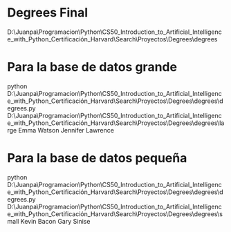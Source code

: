 # Degrees Final
D:\Juanpa\Programacion\Python\CS50_Introduction_to_Artificial_Intelligence_with_Python_Certificación_Harvard\Search\Proyectos\Degrees\degrees


# Para la base de datos grande

python D:\Juanpa\Programacion\Python\CS50_Introduction_to_Artificial_Intelligence_with_Python_Certificación_Harvard\Search\Proyectos\Degrees\degrees\degrees.py D:\Juanpa\Programacion\Python\CS50_Introduction_to_Artificial_Intelligence_with_Python_Certificación_Harvard\Search\Proyectos\Degrees\degrees\large
Emma Watson
Jennifer Lawrence

# Para la base de datos pequeña

python D:\Juanpa\Programacion\Python\CS50_Introduction_to_Artificial_Intelligence_with_Python_Certificación_Harvard\Search\Proyectos\Degrees\degrees\degrees.py D:\Juanpa\Programacion\Python\CS50_Introduction_to_Artificial_Intelligence_with_Python_Certificación_Harvard\Search\Proyectos\Degrees\degrees\small
Kevin Bacon
Gary Sinise
